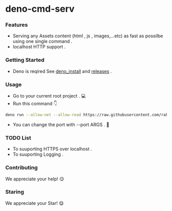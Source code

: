 # deno-cmd-serv

### Features

- Serving any Assets content (html , js , images,...etc) as fast as possilbe using one single command  .
- localhost HTTP support .

### Getting Started
- Deno is reqired See [deno_install](https://github.com/denoland/deno_install/blob/master/README.md) and [releases](https://github.com/denoland/deno/releases) .



###  Usage 
- Go to your current root project . 💻
- Run this command 👇
```sh
deno run --allow-net --allow-read https://raw.githubusercontent.com/rakanus/deno-cmd-serv/main/index.ts --port=9090

```
- You can change the port with --port ARGS . 🕺


### TODO List
- To suuporting HTTPS over localhost .
- To suuporting Logging .

### Contributing
We appreciate your help! 😌

### Staring
We appreciate your Star! 😋
